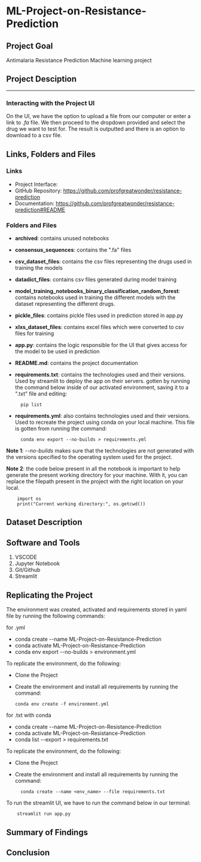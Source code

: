 # ML-Project-on-Resistance-Prediction

## Project Goal

Antimalaria Resistance Prediction Machine learning project

## Project Desciption

---

### Interacting with the Project UI

On the UI, we have the option to upload a file from our computer or enter a link to _.fa_ file. We then proceed to the dropdown provided and select the drug we want to test for. The result is outputted and there is an option to download to a csv file.

## Links, Folders and Files

### Links

- Project Interface:
- GitHub Repository: https://github.com/profgreatwonder/resistance-prediction
- Documentation: https://github.com/profgreatwonder/resistance-prediction#README

### Folders and Files

- **archived**: contains unused notebooks
- **consensus_sequences**: contains the ".fa" files
- **csv_dataset_files**: contains the csv files representing the drugs used in training the models
- **datadict_files**: contains csv files generated during model training
- **model_training_notebooks_binary_classification_random_forest**: contains notebooks used in training the different models with the dataset representing the different drugs.
- **pickle_files**: contains pickle files used in prediction stored in app.py
- **xlxs_dataset_files**: contains excel files which were converted to csv files for training
- **app.py**: contains the logic responsible for the UI that gives access for the model to be used in prediction
- **README.md**: contains the project documentation
- **requirements.txt**: contains the technologies used and their versions. Used by streamlit to deploy the app on their servers. gotten by running the command below inside of our activated environment, saving it to a ".txt" file and editing:

        pip list

- **requirements.yml**: also contains technologies used and their versions. Used to recreate the project using conda on your local machine. This file is gotten from running the command:

        conda env export --no-builds > requirements.yml

**Note 1**: _--no-builds_ makes sure that the technologies are not generated with the versions specified to the operating system used for the project.

**Note 2**: the code below present in all the notebook is important to help generate the present working directory for your machine. With it, you can replace the filepath present in the project with the right location on your local.

        import os
        print("Current working directory:", os.getcwd())

## Dataset Description

## Software and Tools

1. VSCODE
2. Jupyter Notebook
3. Git/Github
4. Streamlit

## Replicating the Project

The environment was created, activated and requirements stored in yaml file by running the following commands:

for .yml

- conda create --name ML-Project-on-Resistance-Prediction
- conda activate ML-Project-on-Resistance-Prediction
- conda env export --no-builds > environment.yml

To replicate the environment, do the following:

- Clone the Project
- Create the environment and install all requirements by running the command:

      conda env create -f environment.yml

for .txt with conda

- conda create --name ML-Project-on-Resistance-Prediction
- conda activate ML-Project-on-Resistance-Prediction
- conda list --export > requirements.txt

To replicate the environment, do the following:

- Clone the Project
- Create the environment and install all requirements by running the command:

        conda create --name <env_name> --file requirements.txt

To run the streamlit UI, we have to run the command below in our terminal:

        streamlit run app.py

## Summary of Findings

## Conclusion
